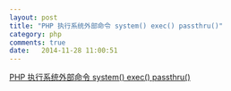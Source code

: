 ```yaml
---
layout: post
title: "PHP 执行系统外部命令 system() exec() passthru()"
category: php
comments: true
date:   2014-11-28 11:00:51
---
```


[PHP 执行系统外部命令 system() exec() passthru()](http://www.jb51.net/article/19618.htm)
